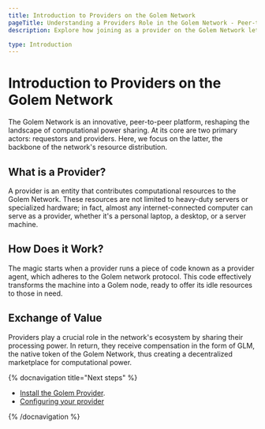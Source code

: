 ```yaml
---
title: Introduction to Providers on the Golem Network
pageTitle: Understanding a Providers Role in the Golem Network - Peer-to-Peer Computing
description: Explore how joining as a provider on the Golem Network lets you share compute resources in exchange for GLM tokens in a decentralized marketplace.

type: Introduction
---
```


# Introduction to Providers on the Golem Network

The Golem Network is an innovative, peer-to-peer platform, reshaping the landscape of computational power sharing. At its core are two primary actors: requestors and providers. Here, we focus on the latter, the backbone of the network's resource distribution.

## What is a Provider?

A provider is an entity that contributes computational resources to the Golem Network​​. These resources are not limited to heavy-duty servers or specialized hardware; in fact, almost any internet-connected computer can serve as a provider, whether it's a personal laptop, a desktop, or a server machine​​.

## How Does it Work?

The magic starts when a provider runs a piece of code known as a provider agent, which adheres to the Golem network protocol. This code effectively transforms the machine into a Golem node, ready to offer its idle resources to those in need​​.

## Exchange of Value

Providers play a crucial role in the network's ecosystem by sharing their processing power. In return, they receive compensation in the form of GLM, the native token of the Golem Network, thus creating a decentralized marketplace for computational power​​.

{% docnavigation title="Next steps" %}

- [Install the Golem Provider](/docs/ja/providers/provider-installation).
- [Configuring your provider](/docs/ja/providers/configuration/general)

{% /docnavigation %}
